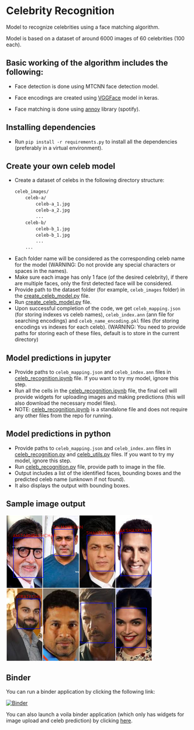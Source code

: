 # Celebrity Recognition
Model to recognize celebrities using a face matching algorithm.

Model is based on a dataset of around 6000 images of 60 celebrities (100 each).

## Basic working of the algorithm includes the following:
- Face detection is done using MTCNN face detection model.

- Face encodings are created using [VGGFace](https://github.com/rcmalli/keras-vggface) model in keras.

- Face matching is done using [annoy](https://github.com/spotify/annoy) library (spotify).

## Installing dependencies
- Run `pip install -r requirements.py` to install all the dependencies (preferably in a virtual environment).

## Create your own celeb model
- Create a dataset of celebs in the following directory structure:
    ```bash
    celeb_images/
        celeb-a/
            celeb-a_1.jpg
            celeb-a_2.jpg
            ...
        celeb-b/
            celeb-b_1.jpg
            celeb-b_1.jpg
            ...
        ...
    ```
- Each folder name will be considered as the corresponding celeb name for the model (WARNING: Do not provide any special characters or spaces in the names).
- Make sure each image has only 1 face (of the desired celebrity), if there are multiple faces, only the first detected face will be considered.
- Provide path to the dataset folder (for example, `celeb_images` folder) in the [create_celeb_model.py](create_celeb_model.py) file.
- Run [create_celeb_model.py](create_celeb_model.py) file.
- Upon successful completion of the code, we get `celeb_mapping.json` (for storing indexes vs celeb names), `celeb_index.ann` (ann file for searching encodings) and `celeb_name_encoding.pkl` files (for storing encodings vs indexes for each celeb).
(WARNING: You need to provide paths for storing each of these files, default is to store in the current directory)

## Model predictions in jupyter
- Provide paths to `celeb_mapping.json` and `celeb_index.ann` files in [celeb_recognition.ipynb](celeb_recognition.ipynb) file. If you want to try my model, ignore this step.
- Run all the cells in the [celeb_recognition.ipynb](celeb_recognition.ipynb) file, the final cell will provide widgets for uploading images and making predictions
(this will also download the necessary model files).
- NOTE: [celeb_recognition.ipynb](celeb_recognition.ipynb) is a standalone file and does not require any other files from the repo for running.

## Model predictions in python
- Provide paths to `celeb_mapping.json` and `celeb_index.ann` files in [celeb_recognition.py](celeb_recognition.py) and [celeb_utils.py](celeb_utils/celeb_utils.py) files. If you want to try my model, ignore this step.
- Run [celeb_recognition.py](celeb_recognition.py) file, provide path to image in the file.
- Output includes a list of the identified faces, bounding boxes and the predicted celeb name (unknown if not found).
- It also displays the output with bounding boxes.

## Sample image output
![Image](celeb_utils/sample_images/sample_output_multi.png)

## Binder
You can run a binder application by clicking the following link:

[![Binder](https://mybinder.org/badge_logo.svg)](https://mybinder.org/v2/gh/shobhit9618/celeb_recognition/main)

You can also launch a voila binder application (which only has widgets for image upload and celeb prediction) by clicking [here](https://mybinder.org/v2/gh/shobhit9618/celeb_recognition/main?urlpath=%2Fvoila%2Frender%2Fceleb_recognition.ipynb).
